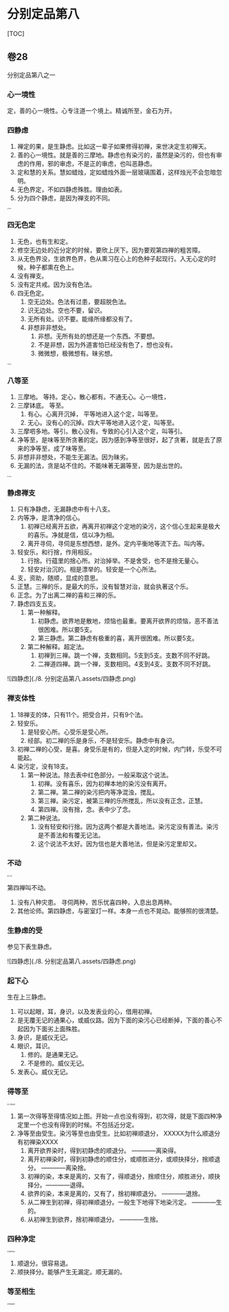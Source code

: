 # 分别定品第八

[TOC]



## 卷28

分别定品第八之一



### 心一境性

定，善的心一境性。心专注道一个境上。精诚所至，金石为开。



### 四静虑

1. 禅定的果，是生静虑。比如这一辈子如果修得初禅，来世决定生初禅天。
2. 善的心一境性。就是善的三摩地。静虑也有染污的，虽然是染污的，但也有审虑的作用，邪的审虑，不是正的审虑，也叫恶静虑。
3. 定和慧的关系。慧如蜡烛，定如蜡烛外面一层玻璃围着，这样烛光不会忽暗忽明。
4. 无色界定，不如四静虑殊胜。理由如表。
5. 分为四个静虑，是因为禅支的不同。

<img src="./8. 分别定品第八.assets/四静虑2.png" alt="四静虑2" style="zoom:15%;" />



### 四无色定

1. 无色，也有生和定。
2. 修空无边处的近分定的时候，要欣上厌下。因为要观第四禅的粗苦障。
3. 从无色界没，生欲界色界，色从熏习在心上的色种子起现行。入无心定的时候，种子都熏在色上。
4. 没有禅支。
5. 没有定共戒。因为没有色法。
6. 四无色定。
   1. 空无边处。色法有过患，要超脱色法。
   2. 识无边处。空也不要，留识。
   3. 无所有处。识不要。能缘所缘都没有了。
   4. 非想非非想处。
      1. 非想。无所有处的想还是一个东西。不要想。
      2. 不是非想，因为外道害怕已经没有色了，想也没有。
      3. 微微想，极微想有。昧劣想。

<img src="./8. 分别定品第八.assets/四无色.png" alt="四无色" style="zoom:17%;" />



### 八等至

1. 三摩地。       等持。定心，散心都有。不通无心。心一境性，
2. 三摩钵底。   等至。
   1. 有心。心离开沉掉，           平等地进入这个定，叫等至。
   2. 无心。没有心的沉掉。四大平等地进入这个定，叫等至。
3. 三摩呬多地。等引。散心没有。专致的心引入这个定，叫等引。
4. 净等至，是味等至所贪著的定。因为感到净等至很好，起了贪著，就是去了原来的净等至，成了味等至。
5. 非想非非想处，不能生无漏法。因为昧劣。
6. 无漏的法，贪是站不住的。不能味著无漏等至，因为是出世的。

<img src="./8. 分别定品第八.assets/八等至.png" alt="八等至" style="zoom:17%;" />



### 静虑禅支

1. 只有净静虑，无漏静虑中有十八支。
2. 内等净，是清净的信心。
   1. 初禅已经离开五欲，再离开初禅这个定地的染污，这个信心生起来是极大的喜乐。净就是信，信以净为相。
   2. 离开寻伺，寻伺是东想西想，是外。定内平衡地等流下去。叫内等。
3. 轻安乐，和行捨，作用相反。
   1. 行捨。行蕴里的捨心所。对治掉举。不是舍受，也不是捨无量心。
   2. 轻安对治沉的。相是漂举的。轻安是一个心所法。
4. 支，资助，随顺，显成的意思。
5. 正慧。三禅的乐，是最大的乐，没有智慧对治，就会执著这个乐。
6. 正念。为了出离二禅的喜和三禅的乐。
7. 静虑四支五支。
   1. 第一种解释。
      1. 初静虑。欲界地是散地，烦恼也最重。要离开欲界的烦恼，恶不善法很困难。所以要5支。
      2. 第三静虑。第二静虑有极重的喜，离开很困难。所以要5支。
   2. 第二种解释。超定法。
      1. 初禅到三禅。跳一个禅，支数相同。5支到5支。支数不同不好跳。
      2. 二禅道四禅。跳一个禅，支数相同。4支到4支。支数不同不好跳。

![四静虑](./8. 分别定品第八.assets/四静虑.png)



### 禅支体性

1. 18禅支的体，只有11个。把受合并，只有9个法。
2. 轻安乐。
   1. 是轻安心所。心受乐是受心所。
   2. 经部。初二禅的乐是身乐，不是轻安乐。静虑中有身识。
3. 初禅二禅的心受，是喜。身受乐是有的，但是入定的时候，内门转，乐受不可能起。
4. 染污定，没有18支。
   1. 第一种说法。除去表中红色部分。一般采取这个说法。
      1. 初禅。没有喜乐，因为初禅本地的染污没有离开。
      2. 第二禅。第二禅的染污把内等净混浊，搅乱。
      3. 第三禅。染污定，被第三禅的乐所搅乱，所以没有正念，正慧。
      4. 第四禅。没有捨，念。表中少了念。
   2. 第二种说法。
      1. 没有轻安和行捨。因为这两个都是大善地法。染污定没有善法。染污是不善法和有覆无记法。
      2. 这个说法不太好。因为信也是大善地法，但是染污定里却又。



### 不动

<img src="./8. 分别定品第八.assets/三灾.png" alt="三灾" style="zoom:25%;" />

第四禅叫不动。

1. 没有八种灾患。 寻伺两种，苦乐忧喜四种，入息出息两种。
2. 其他论师。第四静虑，与密室灯一样。本身一点也不晃动。能够照的很清楚。



### 生静虑的受

参见下表生静虑。

![四静虑](./8. 分别定品第八.assets/四静虑.png)



### 起下心

生在上三静虑。

1. 可以起眼，耳，身识，以及发表业的心，借用初禅。
2. 是无覆无记的通果心，或威仪路。因为下面的染污心已经断掉，下面的善心不起因为下面劣上面殊胜。
3. 身识，是威仪无记。
4. 眼识，耳识。
   1. 修的。是通果无记。
   2. 不是修的。威仪无记。
5. 发表心。威仪无记。



### 得等至

<img src="./8. 分别定品第八.assets/八等至得.png" alt="八等至得" style="zoom:25%;" />

1. 第一次得等至得情况如上图。开始一点也没有得到，初次得，就是下面四种净定里一个也没有得到的时候。不包括近分定。
2. 净等至由受生。染污等至也由受生。比如初禅顺退分， XXXXX为什么顺退分有初禅染XXXX
   1. 离开欲界染时，得到初静虑的顺退分。                                                                ————离染得。
   2. 离开初禅染时，得到初静虑的顺住分，或顺胜进分，或顺抉择分，捨顺退分。   ————离染捨。
   3. 初禅的染，本来是离的，又有了，得顺退分，捨顺住分，顺胜进分，顺抉择分。————退得。
   4. 欲界的染，本来是离的，又有了，捨初禅顺退分。                                              ————退捨。
   5. 从二禅生到初禅，得初禅顺退分。一般生下地得下地染污定。                            ————生的。
   6. 从初禅生到欲界，捨初禅顺退分。                                                                       ————生捨。



### 四种净定

<img src="./8. 分别定品第八.assets/四种净定.png" alt="四种净定" style="zoom:25%;" />

1. 顺退分。很容易退。
2. 顺抉择分。能够产生无漏定。顺无漏的。



### 等至相生

<img src="./8. 分别定品第八.assets/等至相生.png" alt="等至相生" style="zoom:25%;" />
